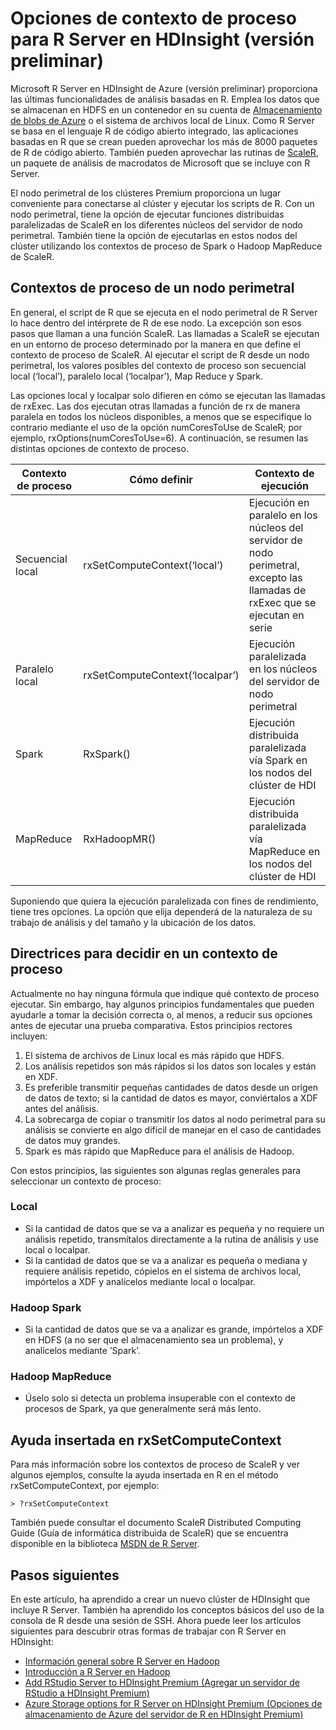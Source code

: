 <properties
   pageTitle="Opciones de contexto de proceso para R Server en HDInsight (versión preliminar) | Microsoft Azure"
   description="Conozca las distintas opciones de contexto de proceso disponibles para los usuarios con R Server en HDInsight (versión preliminar)"
   services="HDInsight"
   documentationCenter=""
   authors="jeffstokes72"
   manager="jhubbard"
   editor="cgronlun"
/>

<tags
   ms.service="HDInsight"
   ms.devlang="R"
   ms.topic="article"
   ms.tgt_pltfrm="na"
   ms.workload="data-services"
   ms.date="07/21/2016"
   ms.author="jeffstok"
/>

# Opciones de contexto de proceso para R Server en HDInsight (versión preliminar)

Microsoft R Server en HDInsight de Azure (versión preliminar) proporciona las últimas funcionalidades de análisis basadas en R. Emplea los datos que se almacenan en HDFS en un contenedor en su cuenta de [Almacenamiento de blobs de Azure](../storage/storage-introduction.md "Almacenamiento de blobs de Azure") o el sistema de archivos local de Linux. Como R Server se basa en el lenguaje R de código abierto integrado, las aplicaciones basadas en R que se crean pueden aprovechar los más de 8000 paquetes de R de código abierto. También pueden aprovechar las rutinas de [ScaleR](http://www.revolutionanalytics.com/revolution-r-enterprise-scaler "Revolution Analytics ScaleR"), un paquete de análisis de macrodatos de Microsoft que se incluye con R Server.

El nodo perimetral de los clústeres Premium proporciona un lugar conveniente para conectarse al clúster y ejecutar los scripts de R. Con un nodo perimetral, tiene la opción de ejecutar funciones distribuidas paralelizadas de ScaleR en los diferentes núcleos del servidor de nodo perimetral. También tiene la opción de ejecutarlas en estos nodos del clúster utilizando los contextos de proceso de Spark o Hadoop MapReduce de ScaleR.

## Contextos de proceso de un nodo perimetral

En general, el script de R que se ejecuta en el nodo perimetral de R Server lo hace dentro del intérprete de R de ese nodo. La excepción son esos pasos que llaman a una función ScaleR. Las llamadas a ScaleR se ejecutan en un entorno de proceso determinado por la manera en que define el contexto de proceso de ScaleR. Al ejecutar el script de R desde un nodo perimetral, los valores posibles del contexto de proceso son secuencial local (‘local’), paralelo local (‘localpar’), Map Reduce y Spark.

Las opciones local y localpar solo difieren en cómo se ejecutan las llamadas de rxExec. Las dos ejecutan otras llamadas a función de rx de manera paralela en todos los núcleos disponibles, a menos que se especifique lo contrario mediante el uso de la opción numCoresToUse de ScaleR; por ejemplo, rxOptions(numCoresToUse=6). A continuación, se resumen las distintas opciones de contexto de proceso.

| Contexto de proceso | Cómo definir | Contexto de ejecución |
|------------------|---------------------------------|---------------------------------------------------------------------------------------|
| Secuencial local | rxSetComputeContext(‘local’) | Ejecución en paralelo en los núcleos del servidor de nodo perimetral, excepto las llamadas de rxExec que se ejecutan en serie |
| Paralelo local | rxSetComputeContext(‘localpar’) | Ejecución paralelizada en los núcleos del servidor de nodo perimetral |
| Spark | RxSpark() | Ejecución distribuida paralelizada vía Spark en los nodos del clúster de HDI |
| MapReduce | RxHadoopMR() | Ejecución distribuida paralelizada vía MapReduce en los nodos del clúster de HDI |


Suponiendo que quiera la ejecución paralelizada con fines de rendimiento, tiene tres opciones. La opción que elija dependerá de la naturaleza de su trabajo de análisis y del tamaño y la ubicación de los datos.

## Directrices para decidir en un contexto de proceso

Actualmente no hay ninguna fórmula que indique qué contexto de proceso ejecutar. Sin embargo, hay algunos principios fundamentales que pueden ayudarle a tomar la decisión correcta o, al menos, a reducir sus opciones antes de ejecutar una prueba comparativa. Estos principios rectores incluyen:

1.	El sistema de archivos de Linux local es más rápido que HDFS.
2.	Los análisis repetidos son más rápidos si los datos son locales y están en XDF.
3.	Es preferible transmitir pequeñas cantidades de datos desde un origen de datos de texto; si la cantidad de datos es mayor, conviértalos a XDF antes del análisis.
4.	La sobrecarga de copiar o transmitir los datos al nodo perimetral para su análisis se convierte en algo difícil de manejar en el caso de cantidades de datos muy grandes.
5.	Spark es más rápido que MapReduce para el análisis de Hadoop.

Con estos principios, las siguientes son algunas reglas generales para seleccionar un contexto de proceso:

### Local

- Si la cantidad de datos que se va a analizar es pequeña y no requiere un análisis repetido, transmítalos directamente a la rutina de análisis y use local o localpar.
- Si la cantidad de datos que se va a analizar es pequeña o mediana y requiere análisis repetido, cópielos en el sistema de archivos local, impórtelos a XDF y analícelos mediante local o localpar.

### Hadoop Spark

- Si la cantidad de datos que se va a analizar es grande, impórtelos a XDF en HDFS (a no ser que el almacenamiento sea un problema), y analícelos mediante ’Spark’.

### Hadoop MapReduce

- Úselo solo si detecta un problema insuperable con el contexto de procesos de Spark, ya que generalmente será más lento.

## Ayuda insertada en rxSetComputeContext

Para más información sobre los contextos de proceso de ScaleR y ver algunos ejemplos, consulte la ayuda insertada en R en el método rxSetComputeContext, por ejemplo:

    > ?rxSetComputeContext

También puede consultar el documento ScaleR Distributed Computing Guide (Guía de informática distribuida de ScaleR) que se encuentra disponible en la biblioteca [MSDN de R Server](https://msdn.microsoft.com/library/mt674634.aspx "Servidor de R en MSDN").


## Pasos siguientes

En este artículo, ha aprendido a crear un nuevo clúster de HDInsight que incluye R Server. También ha aprendido los conceptos básicos del uso de la consola de R desde una sesión de SSH. Ahora puede leer los artículos siguientes para descubrir otras formas de trabajar con R Server en HDInsight:

- [Información general sobre R Server en Hadoop](hdinsight-hadoop-r-server-overview.md)
- [Introducción a R Server en Hadoop](hdinsight-hadoop-r-server-get-started.md)
- [Add RStudio Server to HDInsight Premium (Agregar un servidor de RStudio a HDInsight Premium)](hdinsight-hadoop-r-server-install-r-studio.md)
- [Azure Storage options for R Server on HDInsight Premium (Opciones de almacenamiento de Azure del servidor de R en HDInsight Premium)](hdinsight-hadoop-r-server-storage.md)

<!---HONumber=AcomDC_0921_2016-->